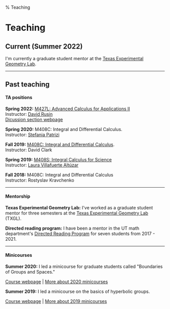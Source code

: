 % Teaching


Teaching
===================

## Current (Summer 2022)

I'm currently a graduate student mentor at the [Texas Experimental Geometry Lab](https://sites.cns.utexas.edu/geometry_lab).

***********************

## Past teaching

#### TA positions

**Spring 2022:** [M427L: Advanced Calculus for Applications II](https://web.ma.utexas.edu/users/rusin/427L/index.html)<br />
Instructor: [David Rusin](https://web.ma.utexas.edu/users/rusin/)<br />
[Dicussion section webpage](teaching/427L)

**Spring 2020:** M408C: Integral and Differential Calculus. <br />
Instructor: [Stefania Patrizi](http://stepatrizi.altervista.org/)

**Fall 2019:** [M408C: Integral and Differential Calculus](https://web.ma.utexas.edu/users/clark/Courses/2019/Fall/408C/408C.html).<br />
Instructor: David Clark
 
**Spring 2019:** [M408S: Integral Calculus for Science](https://sites.google.com/site/lauravillafuertealtuzar030680/home/teaching/m408s--52-54)<br />
Instructor: [Laura Villafuerte Altúzar](https://sites.google.com/site/lauravillafuertealtuzar030680/)
 
**Fall 2018:** M408C: Integral and Differential Calculus<br />
Instructor: Rostyslav Kravchenko

*************************

#### Mentorship

**Texas Experimental Geometry Lab:** I've worked as a graduate student mentor for three semesters at the [Texas Experimental Geometry Lab](https://sites.cns.utexas.edu/geometry_lab) (TXGL).

**Directed reading program:** I have been a mentor in the UT math department's [Directed Reading Program](https://web.ma.utexas.edu/users/drp/) for seven students from 2017 - 2021.

**************************

#### Minicourses

**Summer 2020:** I led a minicourse for graduate students called "Boundaries of Groups and Spaces."

[Course webpage](teaching/boundaries_smc.html) | [More about 2020 minicourses](https://web.ma.utexas.edu/SMC/)


**Summer 2019:** I led a minicourse on the basics of hyperbolic groups. 

[Course webpage](teaching/hyperbolic_smc.html) | [More about 2019 minicourses](https://web.ma.utexas.edu/SMC/2019/Minicourses.html)

